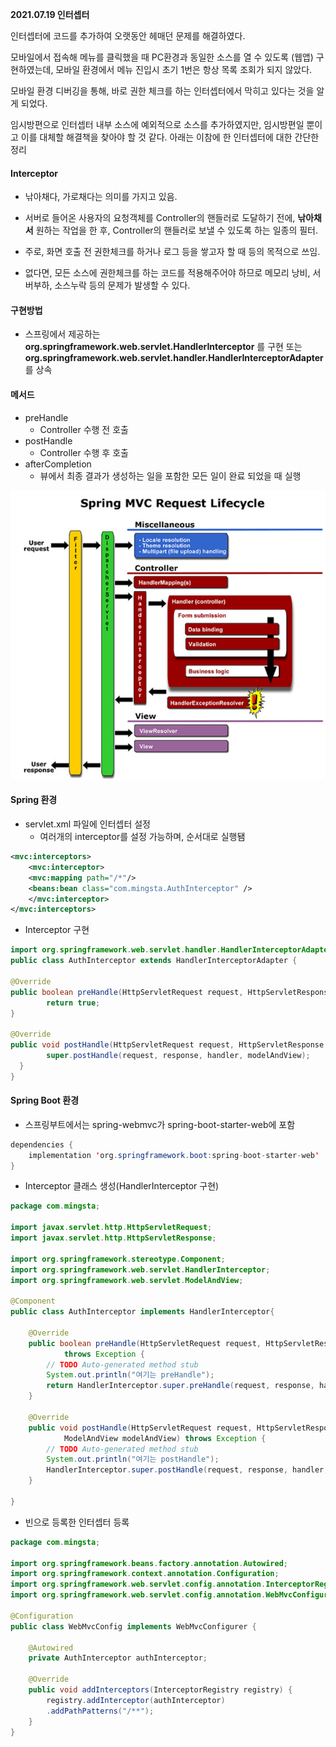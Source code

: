 **2021.07.19 인터셉터**

인터셉터에 코드를 추가하여 오랫동안 헤매던 문제를 해결하였다. 

모바일에서 접속해 메뉴를 클릭했을 때 PC환경과 동일한 소스를 열 수 있도록 (웹앱) 구현하였는데, 모바일 환경에서 메뉴 진입시 초기 1번은 항상 목록 조회가 되지 않았다.

모바일 환경 디버깅을 통해, 바로 권한 체크를 하는 인터셉터에서 막히고 있다는 것을 알게 되었다.

임시방편으로 인터셉터 내부 소스에 예외적으로 소스를 추가하였지만, 임시방편일 뿐이고 이를 대체할 해결책을 찾아야 할 것 같다. 아래는 이참에 한 인터셉터에 대한 간단한 정리



#### Interceptor

* 낚아채다, 가로채다는 의미를 가지고 있음.

* 서버로 들어온 사용자의 요청객체를 Controller의 핸들러로 도달하기 전에, **낚아채서** 원하는 작업을 한 후, Controller의 핸들러로 보낼 수 있도록 하는 일종의 필터.
* 주로, 화면 호출 전 권한체크를 하거나 로그 등을 쌓고자 할 때 등의 목적으로 쓰임.

* 없다면, 모든 소스에 권한체크를 하는 코드를 적용해주어야 하므로 메모리 낭비, 서버부하, 소스누락 등의 문제가 발생할 수 있다.



#### 구현방법

* 스프링에서 제공하는 **org.springframework.web.servlet.HandlerInterceptor** 를 구현 또는 **org.springframework.web.servlet.handler.HandlerInterceptorAdapter** 를 상속



#### 메서드

* preHandle
  * Controller 수행 전 호출
* postHandle
  * Controller 수행 후 호출
* afterCompletion
  *  뷰에서 최종 결과가 생성하는 일을 포함한 모든 일이 완료 되었을 때 실행

![Interceptor](../Img/Interceptor.png)



#### Spring 환경

* servlet.xml 파일에 인터셉터 설정
  * 여러개의 interceptor를 설정 가능하며, 순서대로 실행됌

```xml
<mvc:interceptors>
	<mvc:interceptor>
	<mvc:mapping path="/*"/>
	<beans:bean class="com.mingsta.AuthInterceptor" />
	</mvc:interceptor>
</mvc:interceptors>
```

* Interceptor 구현

```java
import org.springframework.web.servlet.handler.HandlerInterceptorAdapter;
public class AuthInterceptor extends HandlerInterceptorAdapter {

@Override
public boolean preHandle(HttpServletRequest request, HttpServletResponse response, Object handle) throws Exception {
		return true;
}

@Override
public void postHandle(HttpServletRequest request, HttpServletResponse response, Object handler,ModelAndView modelAndView) throws Exception {
		super.postHandle(request, response, handler, modelAndView);
  }
}
```



#### Spring Boot 환경

* 스프링부트에서는 spring-webmvc가 spring-boot-starter-web에 포함

```java
dependencies { 
    implementation 'org.springframework.boot:spring-boot-starter-web'
}
```



* Interceptor 클래스 생성(HandlerInterceptor 구현)

```java
package com.mingsta;

import javax.servlet.http.HttpServletRequest;
import javax.servlet.http.HttpServletResponse;

import org.springframework.stereotype.Component;
import org.springframework.web.servlet.HandlerInterceptor;
import org.springframework.web.servlet.ModelAndView;

@Component
public class AuthInterceptor implements HandlerInterceptor{

	@Override
	public boolean preHandle(HttpServletRequest request, HttpServletResponse response, Object handler)
			throws Exception {
		// TODO Auto-generated method stub
		System.out.println("여기는 preHandle");
		return HandlerInterceptor.super.preHandle(request, response, handler);
	}
	
	@Override
	public void postHandle(HttpServletRequest request, HttpServletResponse response, Object handler,
			ModelAndView modelAndView) throws Exception {
		// TODO Auto-generated method stub
		System.out.println("여기는 postHandle");
		HandlerInterceptor.super.postHandle(request, response, handler, modelAndView);
	}

}
```



* 빈으로 등록한 인터셉터 등록

```java
package com.mingsta;

import org.springframework.beans.factory.annotation.Autowired;
import org.springframework.context.annotation.Configuration;
import org.springframework.web.servlet.config.annotation.InterceptorRegistry;
import org.springframework.web.servlet.config.annotation.WebMvcConfigurer;

@Configuration
public class WebMvcConfig implements WebMvcConfigurer {

	@Autowired
	private AuthInterceptor authInterceptor;
	
	@Override
	public void addInterceptors(InterceptorRegistry registry) {
		registry.addInterceptor(authInterceptor)
		.addPathPatterns("/**");
	}
}
```

